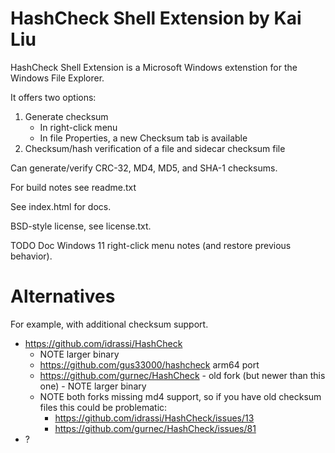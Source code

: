 # HashCheck Shell Extension by Kai Liu

HashCheck Shell Extension is a Microsoft Windows extenstion for the Windows File Explorer.

It offers two options:

 1. Generate checksum
      * In right-click menu
      * In file Properties, a new Checksum tab is available
 2. Checksum/hash verification of a file and sidecar checksum file

Can generate/verify CRC-32, MD4, MD5, and SHA-1 checksums.

For build notes see readme.txt

See index.html for docs.

BSD-style license, see license.txt.

TODO Doc Windows 11 right-click menu notes (and restore previous behavior).

# Alternatives

For example, with additional checksum support.

  * https://github.com/idrassi/HashCheck
      * NOTE larger binary
      * https://github.com/gus33000/hashcheck arm64 port
      * https://github.com/gurnec/HashCheck - old fork (but newer than this one) - NOTE larger binary
      * NOTE both forks missing md4 support, so if you have old checksum files this could be problematic:
          * https://github.com/idrassi/HashCheck/issues/13
          * https://github.com/gurnec/HashCheck/issues/81
  * ?
